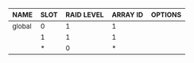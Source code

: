 | <sub>NAME</sub> | <sub>SLOT</sub> | <sub>RAID LEVEL</sub> | <sub>ARRAY ID</sub> | <sub>OPTIONS</sub> |
| ---- | ---- | ---------- | -------- | ------- |
| <sub>global</sub> | <sub>0</sub> | <sub>1</sub> | <sub>1</sub> |  |
|  | <sub>1</sub> | <sub>1</sub> | <sub>1</sub> |  |
|  | <sub>*</sub> | <sub>0</sub> | <sub>*</sub> |  |
